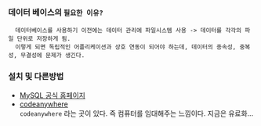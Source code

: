 ### 데이터 베이스의 `필요한 이유?`


      데이터베이스를 사용하기 이전에는 데이터 관리에 파일시스템 사용 -> 데이터를 각각의 파일 단위로 저장하게 됨.
      이렇게 되면 독립적인 어플리케이션과 상호 연동이 되어야 하는데, 데이터의 종속성, 중복성, 무결성에 문제가 생긴다.
      

### 설치 및 다른방법 

- [MySQL 공식 홈페이지](https://www.mysql.com/) <br>
- [codeanywhere](https://codeanywhere.com/?ref=sergeiplatunov262&gclid=CjwKCAiAnZCdBhBmEiwA8nDQxSZc_K7i3lSoDZbf03Gpurj7z7bY5PAF3XLMuAJtwckagbT3ZAHATBoCLQAQAvD_BwE)<br>
`codeanywhere` 라는 곳이 있다. 즉 컴퓨터를 임대해주는 느낌이다. 지금은 유료화...




